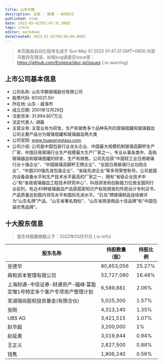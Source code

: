 ```yaml
---
title: 山东华鹏
description: 主板 - 玻璃 - 603021
published: true
date: 2022-05-01T01:47:31.000Z
tags: stock
editor: markdown
dateCreated: 2022-01-01T00:00:00.000Z
---
```


> 本页面由自动化程序生成于 Sun May 01 2022 01:47:31 GMT+0800
> 内容可能存在错误，如有bug请提交issue至：https://github.com/Eroleice/doc-pi/issues
{.is-warning}

## 上市公司基本信息
- 公司名称: 山东华鹏玻璃股份有限公司
- 股票代码: 603021.SH
- 所在地: 山东 - 威海市
- 成立日期: 2001年12月29日
- 注册资本: 31,994.807万元
- 法定代表人: 胡磊
- 主营业务: 主营业务为研发，生产和销售多个品种系列的玻璃瓶罐和玻璃器皿公司主要产品分为玻璃瓶罐和玻璃器皿两大类
- 公司官网: www.huapengglass.com
- 公司介绍: 公司是中国包装行业龙头企业、中国最大规模机制玻璃高脚杯生产厂家、中国日用玻璃行业生产规模最大生产厂家之一，专业从事各类中、高档玻璃器皿和玻璃瓶罐的研发、生产和销售。公司先后获“中国轻工业日用玻璃行业十强企业”、“中国玻璃高脚杯王牌企业”、“全国日用玻璃行业功勋企业”、“中国200强先进包装企业”、“省级先进企业”等多项荣誉称号。公司是国内设备装备水平和生产技术水平最高的厂家之一，拥有“省级企业技术中心”和“省级玻璃器皿工程技术研究中心”，科技研发和创新能力位居全国同行业前列，有近40种玻璃器皿产品获国家知识产权局颁发的外观设计专利证书，产品质量达到国内领先水平和国际先进水平。“石岛”牌玻璃制品连续被评为“山东名牌”产品、“山东省著名商标”、“山东省旅游商品十佳品牌”和“中国包装优秀品牌”。


## 十大股东信息
> 股东持股数据截止于：2022年03月31日
{.is-info}

| 股东名称 | 持股数量（股） | 持股比例 |
| --- | --- | --- |
| 张德华 | 80,853,056 | 25.27% |
| 舜和资本管理有限公司 | 52,727,080 | 16.48% |
| 上海财通-中信证券-财通资产-磁峰·富盈定增1号特定多个客户专项资产管理计划 | 6,589,881 | 2.06% |
| 芜湖瑞尚股权投资基金(有限合伙) | 5,025,300 | 1.57% |
| 张刚 | 4,313,140 | 1.35% |
| UBS AG | 3,421,515 | 1.07% |
| 赵华超 | 3,200,000 | 1% |
| 赵延勇 | 3,019,844 | 0.94% |
| 王正义 | 2,827,500 | 0.88% |
| 钱隽 | 1,806,240 | 0.56% |





